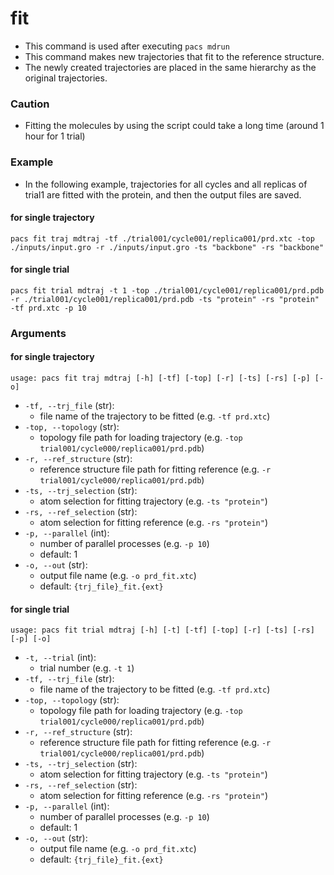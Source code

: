 # fit
- This command is used after executing `pacs mdrun`
- This command makes new trajectories that fit to the reference structure.
- The newly created trajectories are placed in the same hierarchy as the original trajectories.

### Caution
- Fitting the molecules by using the script could take a long time (around 1 hour
for 1 trial)

### Example
- In the following example, trajectories for all cycles and all replicas of trial1 are fitted with the protein, and then the output files are saved.

#### for single trajectory
```shell
pacs fit traj mdtraj -tf ./trial001/cycle001/replica001/prd.xtc -top ./inputs/input.gro -r ./inputs/input.gro -ts "backbone" -rs "backbone"
```

#### for single trial
```shell
pacs fit trial mdtraj -t 1 -top ./trial001/cycle001/replica001/prd.pdb -r ./trial001/cycle001/replica001/prd.pdb -ts "protein" -rs "protein" -tf prd.xtc -p 10
```

### Arguments

#### for single trajectory
```plaintext
usage: pacs fit traj mdtraj [-h] [-tf] [-top] [-r] [-ts] [-rs] [-p] [-o]
```
- `-tf, --trj_file` (str): 
    - file name of the trajectory to be fitted (e.g. `-tf prd.xtc`)
- `-top, --topology` (str): 
    - topology file path for loading trajectory (e.g. `-top trial001/cycle000/replica001/prd.pdb`)
- `-r, --ref_structure` (str): 
    - reference structure file path for fitting reference (e.g. `-r trial001/cycle000/replica001/prd.pdb`)
- `-ts, --trj_selection` (str): 
    - atom selection for fitting trajectory (e.g. `-ts "protein"`)
- `-rs, --ref_selection` (str): 
    - atom selection for fitting reference (e.g. `-rs "protein"`)
- `-p, --parallel` (int): 
    - number of parallel processes (e.g. `-p 10`)
    - default: 1
- `-o, --out` (str): 
    - output file name (e.g. `-o prd_fit.xtc`)
    - default: `{trj_file}_fit.{ext}`
  
#### for single trial
```plaintext
usage: pacs fit trial mdtraj [-h] [-t] [-tf] [-top] [-r] [-ts] [-rs] [-p] [-o]
```

- `-t, --trial` (int): 
    - trial number (e.g. `-t 1`)
- `-tf, --trj_file` (str): 
    - file name of the trajectory to be fitted (e.g. `-tf prd.xtc`)
- `-top, --topology` (str): 
    - topology file path for loading trajectory (e.g. `-top trial001/cycle000/replica001/prd.pdb`)
- `-r, --ref_structure` (str): 
    - reference structure file path for fitting reference (e.g. `-r trial001/cycle000/replica001/prd.pdb`)
- `-ts, --trj_selection` (str): 
    - atom selection for fitting trajectory (e.g. `-ts "protein"`)
- `-rs, --ref_selection` (str): 
    - atom selection for fitting reference (e.g. `-rs "protein"`)
- `-p, --parallel` (int): 
    - number of parallel processes (e.g. `-p 10`)
    - default: 1
- `-o, --out` (str): 
    - output file name (e.g. `-o prd_fit.xtc`)
    - default: `{trj_file}_fit.{ext}`